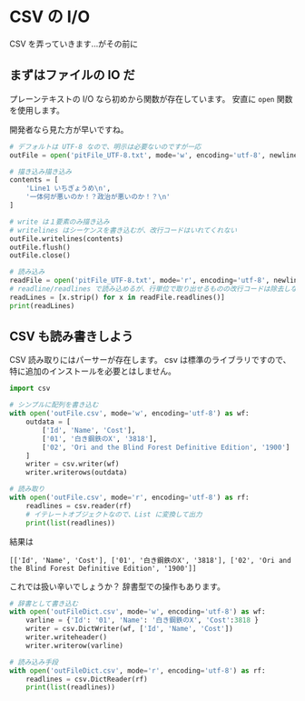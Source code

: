 # CSV の I/O

CSV を弄っていきます...がその前に

## まずはファイルの IO だ

プレーンテキストの I/O なら初めから関数が存在しています。
安直に `open` 関数を使用します。

開発者なら見た方が早いですね。

```python
# デフォルトは UTF-8 なので、明示は必要ないのですが一応
outFile = open('pitFile_UTF-8.txt', mode='w', encoding='utf-8', newline='\n')

# 描き込み描き込み
contents = [
    'Line1 いちぎょうめ\n',
    '一体何が悪いのか！？政治が悪いのか！？\n'
]

# write は１要素のみ描き込み
# writelines はシーケンスを書き込むが、改行コードはいれてくれない
outFile.writelines(contents)
outFile.flush()
outFile.close()

# 読み込み
readFile = open('pitFile_UTF-8.txt', mode='r', encoding='utf-8', newline='\n')
# readline/readlines で読み込めるが、行単位で取り出せるものの改行コードは除去しない
readLines = [x.strip() for x in readFile.readlines()]
print(readLines)
```

## CSV も読み書きしよう

CSV 読み取りにはパーサーが存在します。
csv は標準のライブラリですので、特に追加のインストールを必要とはしません。

```python
import csv

# シンプルに配列を書き込む
with open('outFile.csv', mode='w', encoding='utf-8') as wf:
    outdata = [
        ['Id', 'Name', 'Cost'],
        ['01', '白き鋼鉄のX', '3818'],
        ['02', 'Ori and the Blind Forest Definitive Edition', '1900']
    ]
    writer = csv.writer(wf)
    writer.writerows(outdata)

# 読み取り
with open('outFile.csv', mode='r', encoding='utf-8') as rf:
    readlines = csv.reader(rf)
    # イテレートオブジェクトなので、List に変換して出力
    print(list(readlines))
```

結果は

```
[['Id', 'Name', 'Cost'], ['01', '白き鋼鉄のX', '3818'], ['02', 'Ori and the Blind Forest Definitive Edition', '1900']]
```

これでは扱い辛いでしょうか？
辞書型での操作もあります。

```python
# 辞書として書き込む
with open('outFileDict.csv', mode='w', encoding='utf-8') as wf:
    varline = {'Id': '01', 'Name': '白き鋼鉄のX', 'Cost':3818 }
    writer = csv.DictWriter(wf, ['Id', 'Name', 'Cost'])
    writer.writeheader()
    writer.writerow(varline)

# 読み込み手段
with open('outFileDict.csv', mode='r', encoding='utf-8') as rf:
    readlines = csv.DictReader(rf)
    print(list(readlines))
```
